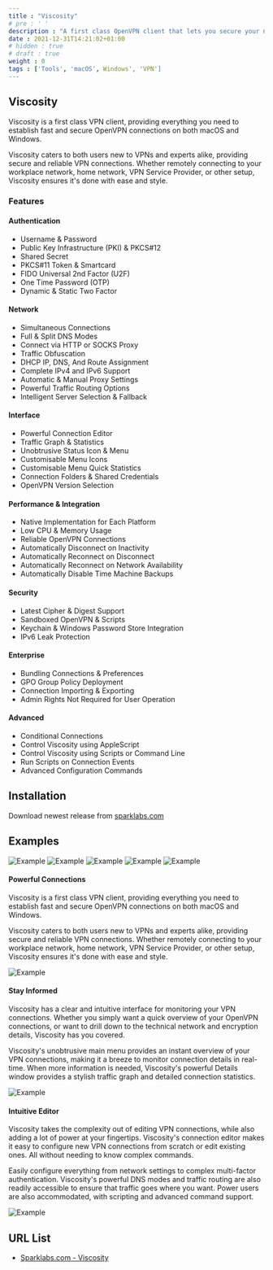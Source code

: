 ```yaml
---
title : "Viscosity"
# pre : ' '
description : "A first class OpenVPN client that lets you secure your network with ease & style."
date : 2021-12-31T14:21:02+01:00
# hidden : true
# draft : true
weight : 0
tags : ['Tools', 'macOS', Windows', 'VPN']
---
```


## Viscosity

Viscosity is a first class VPN client, providing everything you need to establish fast and secure OpenVPN connections on both macOS and Windows.

Viscosity caters to both users new to VPNs and experts alike, providing secure and reliable VPN connections. Whether remotely connecting to your workplace network, home network, VPN Service Provider, or other setup, Viscosity ensures it's done with ease and style.

### Features

#### Authentication

* Username & Password
* Public Key Infrastructure (PKI) & PKCS#12
* Shared Secret
* PKCS#11 Token & Smartcard
* FIDO Universal 2nd Factor (U2F)
* One Time Password (OTP)
* Dynamic & Static Two Factor

#### Network

* Simultaneous Connections
* Full & Split DNS Modes
* Connect via HTTP or SOCKS Proxy
* Traffic Obfuscation
* DHCP IP, DNS, And Route Assignment
* Complete IPv4 and IPv6 Support
* Automatic & Manual Proxy Settings
* Powerful Traffic Routing Options
* Intelligent Server Selection & Fallback

#### Interface

* Powerful Connection Editor
* Traffic Graph & Statistics
* Unobtrusive Status Icon & Menu
* Customisable Menu Icons
* Customisable Menu Quick Statistics
* Connection Folders & Shared Credentials
* OpenVPN Version Selection

#### Performance & Integration

* Native Implementation for Each Platform
* Low CPU & Memory Usage
* Reliable OpenVPN Connections
* Automatically Disconnect on Inactivity
* Automatically Reconnect on Disconnect
* Automatically Reconnect on Network Availability
* Automatically Disable Time Machine Backups

#### Security

* Latest Cipher & Digest Support
* Sandboxed OpenVPN & Scripts
* Keychain & Windows Password Store Integration
* IPv6 Leak Protection

#### Enterprise

* Bundling Connections & Preferences
* GPO Group Policy Deployment
* Connection Importing & Exporting
* Admin Rights Not Required for User Operation

#### Advanced

* Conditional Connections
* Control Viscosity using AppleScript
* Control Viscosity using Scripts or Command Line
* Run Scripts on Connection Events
* Advanced Configuration Commands

## Installation

Download newest release from [sparklabs.com](https://www.sparklabs.com/viscosity/)

## Examples

![Example](images/example1.png)
![Example](images/example2.png)
![Example](images/example3.png)
![Example](images/example4.png)
![Example](images/example5.png)

#### Powerful Connections

Viscosity is a first class VPN client, providing everything you need to establish fast and secure OpenVPN connections on both macOS and Windows.

Viscosity caters to both users new to VPNs and experts alike, providing secure and reliable VPN connections. Whether remotely connecting to your workplace network, home network, VPN Service Provider, or other setup, Viscosity ensures it's done with ease and style.

![Example](images/menu.png)

#### Stay Informed

Viscosity has a clear and intuitive interface for monitoring your VPN connections. Whether you simply want a quick overview of your OpenVPN connections, or want to drill down to the technical network and encryption details, Viscosity has you covered.

Viscosity's unobtrusive main menu provides an instant overview of your VPN connections, making it a breeze to monitor connection details in real-time. When more information is needed, Viscosity's powerful Details window provides a stylish traffic graph and detailed connection statistics.

![Example](images/details.png)

#### Intuitive Editor

Viscosity takes the complexity out of editing VPN connections, while also adding a lot of power at your fingertips. Viscosity's connection editor makes it easy to configure new VPN connections from scratch or edit existing ones. All without needing to know complex commands.

Easily configure everything from network settings to complex multi-factor authentication. Viscosity's powerful DNS modes and traffic routing are also readily accessible to ensure that traffic goes where you want. Power users are also accommodated, with scripting and advanced command support.

![Example](images/editor.png)

## URL List

* [Sparklabs.com - Viscosity](https://www.sparklabs.com/viscosity/)
